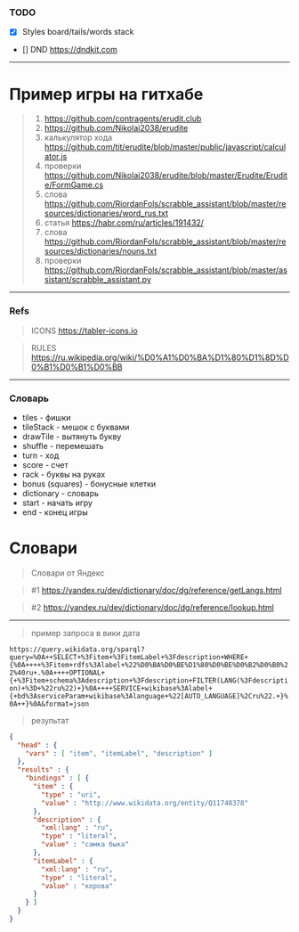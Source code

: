 

### TODO
- [x] Styles board/tails/words stack
- [] DND https://dndkit.com

----

# Пример игры на гитхабе

> 1) https://github.com/contragents/erudit.club
> 2) https://github.com/Nikolai2038/erudite
> 3) калькулятор хода https://github.com/tit/erudite/blob/master/public/javascript/calculator.js
> 4) проверки https://github.com/Nikolai2038/erudite/blob/master/Erudite/Erudite/FormGame.cs
> 5) слова https://github.com/RiordanFols/scrabble_assistant/blob/master/resources/dictionaries/word_rus.txt
> 6) статья https://habr.com/ru/articles/191432/
> 7) слова https://github.com/RiordanFols/scrabble_assistant/blob/master/resources/dictionaries/nouns.txt
> 8) проверки https://github.com/RiordanFols/scrabble_assistant/blob/master/assistant/scrabble_assistant.py

---
### Refs
> ICONS https://tabler-icons.io

> RULES https://ru.wikipedia.org/wiki/%D0%A1%D0%BA%D1%80%D1%8D%D0%B1%D0%B1%D0%BB

---
### Словарь
- tiles - фишки
- tileStack - мешок с буквами
- drawTile - вытянуть букву
- shuffle - перемешать
- turn - ход
- score - счет
- rack - буквы на руках
- bonus (squares) - бонусные клетки
- dictionary - словарь
- start - начать игру
- end - конец игры


# Словари

> Словари от Яндекс
 
> #1 https://yandex.ru/dev/dictionary/doc/dg/reference/getLangs.html

> #2 https://yandex.ru/dev/dictionary/doc/dg/reference/lookup.html

----

> пример запроса в вики дата

```https://query.wikidata.org/sparql?query=%0A++SELECT+%3Fitem+%3FitemLabel+%3Fdescription+WHERE+{%0A++++%3Fitem+rdfs%3Alabel+%22%D0%BA%D0%BE%D1%80%D0%BE%D0%B2%D0%B0%22%40ru+.%0A++++OPTIONAL+{+%3Fitem+schema%3Adescription+%3Fdescription+FILTER(LANG(%3Fdescription)+%3D+%22ru%22)+}%0A++++SERVICE+wikibase%3Alabel+{+bd%3AserviceParam+wikibase%3Alanguage+%22[AUTO_LANGUAGE]%2Cru%22.+}%0A++}%0A&format=json```

> результат
```json
{
  "head" : {
    "vars" : [ "item", "itemLabel", "description" ]
  },
  "results" : {
    "bindings" : [ {
      "item" : {
        "type" : "uri",
        "value" : "http://www.wikidata.org/entity/Q11748378"
      },
      "description" : {
        "xml:lang" : "ru",
        "type" : "literal",
        "value" : "самка быка"
      },
      "itemLabel" : {
        "xml:lang" : "ru",
        "type" : "literal",
        "value" : "корова"
      }
    } ]
  }
}
```